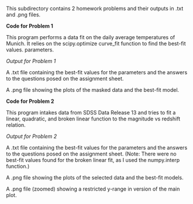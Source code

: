 This subdirectory contains 2 homework problems and their outputs in .txt and 
.png files.

**Code for Problem 1**

This program performs a data fit on the daily average temperatures of Munich.
It relies on the scipy.optimize curve_fit function to find the best-fit values.
parameters.

*Output for Problem 1*

A .txt file containing the best-fit values for the parameters and the answers to the questions posed on the assignment sheet.

A .png file showing the plots of the masked data and the best-fit model.

**Code for Problem 2**

This program intakes data from SDSS Data Release 13 and tries to fit a linear, quadratic, and broken linear function to the magnitude vs redshift relation.

*Output for Problem 2*

A .txt file containing the best-fit values for the parameters and the answers to the questions posed on the assignment sheet. (Note: There were no best-fit values found for the broken linear fit, as I used the numpy.interp function.)

A .png file showing the plots of the selected data and the best-fit models.

A .png file (zoomed) showing a restricted y-range in version of the main plot.